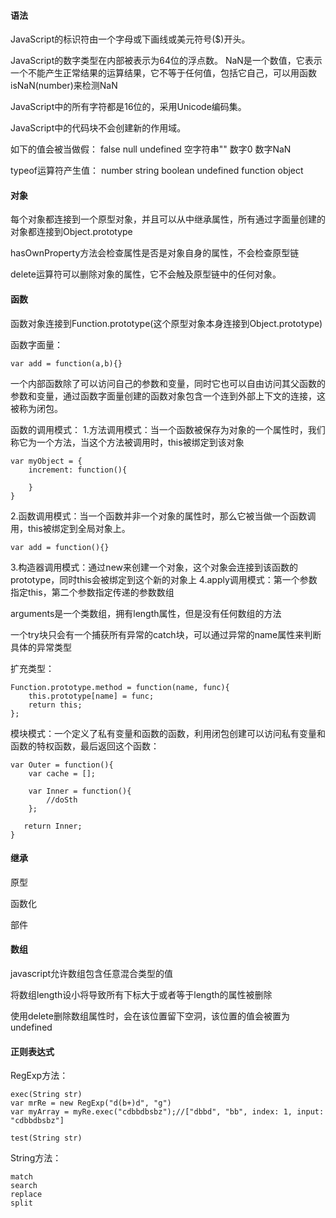 #### 语法
JavaScript的标识符由一个字母或下画线或美元符号($)开头。

JavaScript的数字类型在内部被表示为64位的浮点数。
NaN是一个数值，它表示一个不能产生正常结果的运算结果，它不等于任何值，包括它自己，可以用函数isNaN(number)来检测NaN

JavaScript中的所有字符都是16位的，采用Unicode编码集。

JavaScript中的代码块不会创建新的作用域。

如下的值会被当做假：
false
null
undefined
空字符串""
数字0
数字NaN

typeof运算符产生值：
number
string
boolean
undefined
function
object

#### 对象
每个对象都连接到一个原型对象，并且可以从中继承属性，所有通过字面量创建的对象都连接到Object.prototype

hasOwnProperty方法会检查属性是否是对象自身的属性，不会检查原型链

delete运算符可以删除对象的属性，它不会触及原型链中的任何对象。

#### 函数
函数对象连接到Function.prototype(这个原型对象本身连接到Object.prototype)

函数字面量：


```
var add = function(a,b){}

```
一个内部函数除了可以访问自己的参数和变量，同时它也可以自由访问其父函数的参数和变量，通过函数字面量创建的函数对象包含一个连到外部上下文的连接，这被称为闭包。

函数的调用模式：
1.方法调用模式：当一个函数被保存为对象的一个属性时，我们称它为一个方法，当这个方法被调用时，this被绑定到该对象

```
var myObject = {
	increment: function(){
		
	}
}
```

2.函数调用模式：当一个函数并非一个对象的属性时，那么它被当做一个函数调用，this被绑定到全局对象上。

```
var add = function(){}
```

3.构造器调用模式：通过new来创建一个对象，这个对象会连接到该函数的prototype，同时this会被绑定到这个新的对象上
4.apply调用模式：第一个参数指定this，第二个参数指定传递的参数数组

arguments是一个类数组，拥有length属性，但是没有任何数组的方法

一个try块只会有一个捕获所有异常的catch块，可以通过异常的name属性来判断具体的异常类型

扩充类型：

```
Function.prototype.method = function(name, func){
	this.prototype[name] = func;
	return this;
};
```

模块模式：一个定义了私有变量和函数的函数，利用闭包创建可以访问私有变量和函数的特权函数，最后返回这个函数：

```
var Outer = function(){
	var cache = [];

	var Inner = function(){
		//doSth
	};

   return Inner;
}
```

#### 继承
原型

函数化

部件

#### 数组
javascript允许数组包含任意混合类型的值

将数组length设小将导致所有下标大于或者等于length的属性被删除

使用delete删除数组属性时，会在该位置留下空洞，该位置的值会被置为undefined

#### 正则表达式
RegExp方法：

```
exec(String str)
var mrRe = new RegExp("d(b+)d", "g")
var myArray = myRe.exec("cdbbdbsbz");//["dbbd", "bb", index: 1, input: "cdbbdbsbz"]

test(String str)
```

String方法：

```
match
search
replace
split
```


